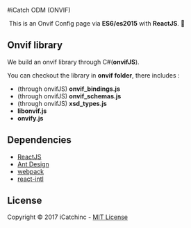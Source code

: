 #iCatch ODM (ONVIF)

  This is an Onvif Config page via **ES6/es2015** with **ReactJS**. :movie_camera:

## Onvif library

  We build an onvif library through C#(**onvifJS**).
 
  You can checkout the library in **onvif folder**, there includes :
 
 * (through onvifJS) **onvif_bindings.js**
 * (through onvifJS) **onvif_schemas.js**
 * (through onvifJS) **xsd_types.js**
 * **libonvif.js**
 * **onvify.js**
 
## Dependencies

 * [ReactJS](https://facebook.github.io/react/)
 * [Ant Design](https://github.com/ant-design)
 * [webpack](https://webpack.github.io/)
 * [react-intl](https://github.com/yahoo/react-intl)
 
## License

 Copyright © 2017 iCatchinc - [MIT License](https://github.com/icatchinc/icatch-odm/blob/master/License)
